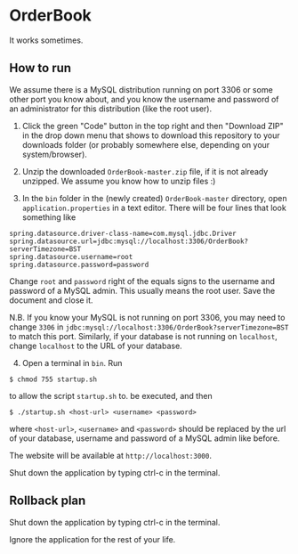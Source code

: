 # OrderBook

It works sometimes.

## How to run

We assume there is a MySQL distribution running on port 3306 or some other port you know about, and you know the username and password of an administrator for this distribution (like the root user).

1. Click the green "Code" button in the top right and then "Download ZIP" in the drop down menu that shows to download this repository to your downloads folder (or probably somewhere else, depending on your system/browser).

2. Unzip the downloaded `OrderBook-master.zip` file, if it is not already unzipped. We assume you know how to unzip files :)

3. In the `bin` folder in the (newly created) `OrderBook-master` directory, open `application.properties` in a text editor. There will be four lines that look something like
```
spring.datasource.driver-class-name=com.mysql.jdbc.Driver
spring.datasource.url=jdbc:mysql://localhost:3306/OrderBook?serverTimezone=BST
spring.datasource.username=root
spring.datasource.password=password
```
Change `root` and `password` right of the equals signs to the username and password of a MySQL admin. This usually means the root user. Save the document and close it.

N.B. If you know your MySQL is not running on port 3306, you may need to change `3306` in `jdbc:mysql://localhost:3306/OrderBook?serverTimezone=BST` to match this port. Similarly, if your database is not running on `localhost`, change `localhost` to the URL of your database.

4. Open a terminal in `bin`. Run
```
$ chmod 755 startup.sh
```
to allow the script `startup.sh` to. be executed, and then
```
$ ./startup.sh <host-url> <username> <password>
```
where `<host-url>`, `<username>` and `<password>` should be replaced by the url of your database, username and password of a MySQL admin like before.

The website will be available at `http://localhost:3000`.

Shut down the application by typing ctrl-c in the terminal.

## Rollback plan

Shut down the application by typing ctrl-c in the terminal.

Ignore the application for the rest of your life.
